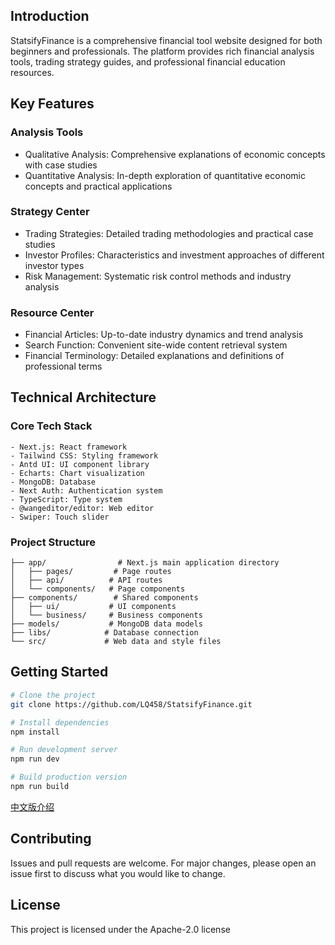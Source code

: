 ## Introduction

StatsifyFinance is a comprehensive financial tool website designed for both beginners and professionals. The platform provides rich financial analysis tools, trading strategy guides, and professional financial education resources.

## Key Features

### Analysis Tools

- Qualitative Analysis: Comprehensive explanations of economic concepts with case studies
- Quantitative Analysis: In-depth exploration of quantitative economic concepts and practical applications

### Strategy Center

- Trading Strategies: Detailed trading methodologies and practical case studies
- Investor Profiles: Characteristics and investment approaches of different investor types
- Risk Management: Systematic risk control methods and industry analysis

### Resource Center

- Financial Articles: Up-to-date industry dynamics and trend analysis
- Search Function: Convenient site-wide content retrieval system
- Financial Terminology: Detailed explanations and definitions of professional terms

## Technical Architecture

### Core Tech Stack

```
- Next.js: React framework
- Tailwind CSS: Styling framework
- Antd UI: UI component library
- Echarts: Chart visualization
- MongoDB: Database
- Next Auth: Authentication system
- TypeScript: Type system
- @wangeditor/editor: Web editor
- Swiper: Touch slider
```

### Project Structure

```
├── app/                # Next.js main application directory
│   ├── pages/         # Page routes
│   ├── api/          # API routes
│   └── components/   # Page components
├── components/        # Shared components
│   ├── ui/           # UI components
│   └── business/     # Business components
├── models/           # MongoDB data models
├── libs/            # Database connection
└── src/             # Web data and style files
```

## Getting Started

```bash
# Clone the project
git clone https://github.com/LQ458/StatsifyFinance.git

# Install dependencies
npm install

# Run development server
npm run dev

# Build production version
npm run build
```

[中文版介绍](https://github.com/LQ458/StatsifyFinance/blob/main/README_CN.md)

## Contributing

Issues and pull requests are welcome. For major changes, please open an issue first to discuss what you would like to change.

## License

This project is licensed under the Apache-2.0 license
